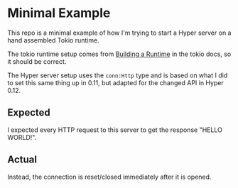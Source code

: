 # Minimal Example

This repo is a minimal example of how I'm trying to start a Hyper
server on a hand assembled Tokio runtime.

The tokio runtime setup comes from [Building a
Runtime](https://tokio.rs/docs/going-deeper/building-runtime/) in the
tokio docs, so it should be correct.

The Hyper server setup uses the `conn:Http` type and is based on what
I did to set this same thing up in 0.11, but adapted for the changed
API in Hyper 0.12.


## Expected

I expected every HTTP request to this server to get the response
"HELLO WORLD!".

## Actual

Instead, the connection is reset/closed immediately after it is
opened.
